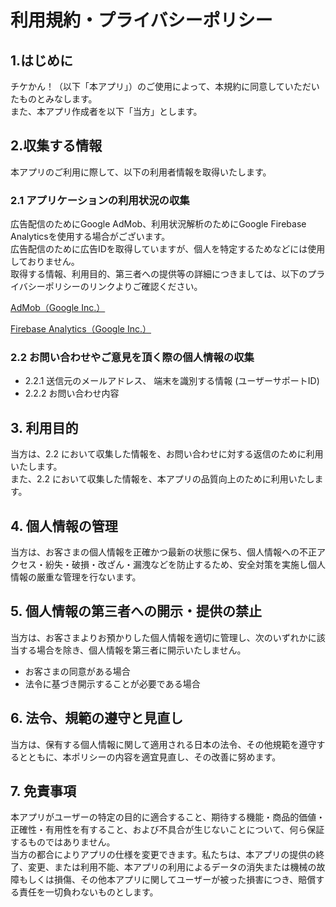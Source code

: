 # 利用規約・プライバシーポリシー

## 1.はじめに
チケかん！（以下「本アプリ」）のご使用によって、本規約に同意していただいたものとみなします。  
また、本アプリ作成者を以下「当方」とします。
  
## 2.収集する情報
本アプリのご利用に際して、以下の利用者情報を取得いたします。  
  
### 2.1 アプリケーションの利用状況の収集
広告配信のためにGoogle AdMob、利用状況解析のためにGoogle Firebase Analyticsを使用する場合がございます。  
広告配信のために広告IDを取得していますが、個人を特定するためなどには使用しておりません。  
取得する情報、利用目的、第三者への提供等の詳細につきましては、以下のプライバシーポリシーのリンクよりご確認ください。  
  
[AdMob（Google Inc.）](https://policies.google.com/technologies/ads?hl=ja)

[Firebase Analytics（Google Inc.）](https://policies.google.com/privacy?hl=ja%EF%BB%BF)

### 2.2 お問い合わせやご意見を頂く際の個人情報の収集
- 2.2.1 送信元のメールアドレス、 端末を識別する情報 (ユーザーサポートID)  
- 2.2.2 お問い合わせ内容

## 3. 利用目的
当方は、2.2 において収集した情報を、お問い合わせに対する返信のために利用いたします。  
また、2.2 において収集した情報を、本アプリの品質向上のために利用いたします。

## 4. 個人情報の管理
当方は、お客さまの個人情報を正確かつ最新の状態に保ち、個人情報への不正アクセス・紛失・破損・改ざん・漏洩などを防止するため、安全対策を実施し個人情報の厳重な管理を行ないます。  

## 5. 個人情報の第三者への開示・提供の禁止
当方は、お客さまよりお預かりした個人情報を適切に管理し、次のいずれかに該当する場合を除き、個人情報を第三者に開示いたしません。  
- お客さまの同意がある場合
- 法令に基づき開示することが必要である場合

## 6. 法令、規範の遵守と見直し
当方は、保有する個人情報に関して適用される日本の法令、その他規範を遵守するとともに、本ポリシーの内容を適宜見直し、その改善に努めます。  

## 7. 免責事項
本アプリがユーザーの特定の目的に適合すること、期待する機能・商品的価値・正確性・有用性を有すること、および不具合が生じないことについて、何ら保証するものではありません。  
当方の都合によりアプリの仕様を変更できます。私たちは、本アプリの提供の終了、変更、または利用不能、本アプリの利用によるデータの消失または機械の故障もしくは損傷、その他本アプリに関してユーザーが被った損害につき、賠償する責任を一切負わないものとします。  
